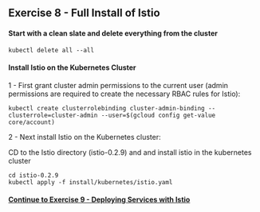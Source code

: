 ## Exercise 8 - Full Install of Istio

#### Start with a clean slate and delete everything from the cluster

  `kubectl delete all --all`

#### Install Istio on the Kubernetes Cluster

1 - First grant cluster admin permissions to the current user (admin permissions are required to create the necessary RBAC rules for Istio):

  `kubectl create clusterrolebinding cluster-admin-binding --clusterrole=cluster-admin --user=$(gcloud config get-value core/account)`

2 - Next install Istio on the Kubernetes cluster:

CD to the Istio directory (istio-0.2.9) and and install istio in the kubernetes cluster

  ```
  cd istio-0.2.9
  kubectl apply -f install/kubernetes/istio.yaml
  ```


#### [Continue to Exercise 9 - Deploying Services with Istio](../exercise-9/README.md)
